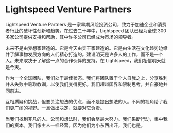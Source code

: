 # 

# Lightspeed Venture Partners

Lightspeed Venture Partners 是一家早期风险投资公司，致力于加速企业和消费者行业的破坏性创新和趋势。在过去二十年中，Lightspeed 团队已经为全球 300 多家公司提供支持和帮助，其中许多公司已经成为市场的领导者。

未来不是由梦想家建造的。它是今天由实干家建造的。它是由生活在文化趋势边缘并了解事物发展方向的人们精心打造的。建设明天是许多人的工作，而不是一个人。未来取决于了解这一点的合作伙伴的支持。在 Lightspeed，我们相信明天就是今天。

作为一个全球团队，我们处于最佳状态。我们将团队置于个人自我之上，分享胜利并从失败中吸取教训，以使我们变得更好。我们超越国界和限制思考，并自豪地共同前进。

互相质疑和挑战，但要关注想法的优点，而不是提出想法的人。不同的视角给了我们更广阔的视野。一旦做出决定，就要对它负责。

当我们找到非凡的人、公司和想法时，我们会尽最大努力。我们果断行动，集中我们的资本。我们像主人一样经营，因为他们为小东西出汗，我们也是。

